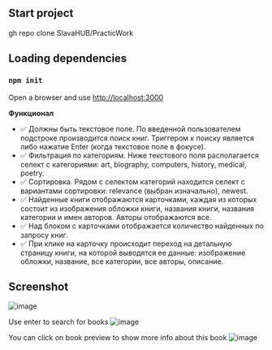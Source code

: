 ## Start project

gh repo clone SlavaHUB/PracticWork

## Loading dependencies
### `npm init`

Open a browser and use
[http://localhost:3000](http://localhost:3000)

__Функционал__

- ✅ Должны быть текстовое поле. По введенной пользователем подстроке производится поиск книг. Триггером к поиску является либо нажатие Enter (когда текстовое поле в фокусе).
- ✅ Фильтрация по категориям. Ниже текстового поля располагается селект с категориями: art, biography, computers, history, medical, poetry.
- ✅ Сортировка. Рядом с селектом категорий находится селект с вариантами сортировки: relevance (выбран изначально), newest. 
- ✅ Найденные книги отображаются карточками, каждая из которых состоит из изображения обложки книги, названия книги, названия категории и имен авторов.  Авторы отображаются все.
- ✅ Над блоком с карточками отображается количество найденных по запросу книг.
- ✅ При клике на карточку происходит переход на детальную страницу книги, на которой выводятся ее данные: изображение обложки, название, все категории, все авторы, описание.

## Screenshot
![image](https://user-images.githubusercontent.com/72934291/177000204-8cee8c5e-3a83-414c-8acb-28bed6031fb0.png)

Use еnter to search for books
![image](https://user-images.githubusercontent.com/72934291/177000447-9c76047a-2406-4a4d-9546-0eede8012235.png)

You can click on book preview to show more info about this book
![image](https://user-images.githubusercontent.com/72934291/177000394-4fa680b4-a222-46a6-b44b-dd8f2de0cceb.png)

